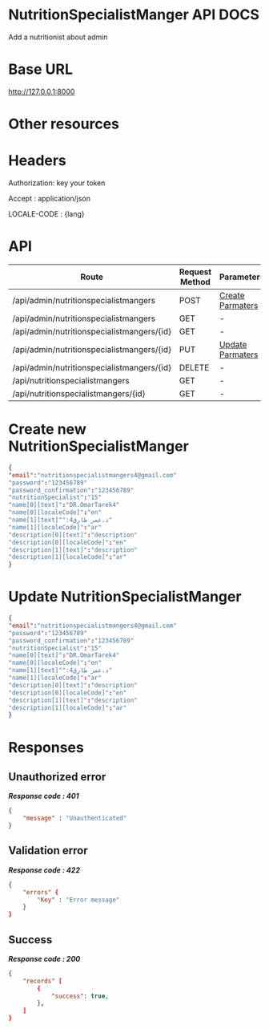 # NutritionSpecialistManger API DOCS
 Add a nutritionist about admin

# Base URL
http://127.0.0.1:8000

# Other resources 

 
# Headers

Authorization: key your token

Accept : application/json

LOCALE-CODE : {lang}


# API 

| Route                        | Request Method | Parameters | Response  |
| -----------                  | -----------    |----------- |---------- |
| /api/admin/nutritionspecialistmangers            | POST           |  [Create Parmaters](#Create)|[Response](#Response)|
| /api/admin/nutritionspecialistmangers | GET           |-|  [Response](#Response)         |
|/api/admin/nutritionspecialistmangers/{id}         | GET           |  - |  [Response](#Response)         |
|/api/admin/nutritionspecialistmangers/{id}        |PUT           |  [Update Parmaters](#Update)|[Response](#Response)     |
|/api/admin/nutritionspecialistmangers/{id}        |DELETE           |  -|[Response](#Response)| 
|/api/nutritionspecialistmangers        |GET           |-| [Response](#Response)|
|/api/nutritionspecialistmangers/{id}        |GET           |-|[Response](#Response)|


# <a name="Create"> </a> Create new NutritionSpecialistManger 

```json
{
"email":"nutritionspecialistmangers4@gmail.com"
"password":"123456789"
"password_confirmation":"123456789"
"nutritionSpecialist":"15"
"name[0][text]":"DR.OmarTarek4"
"name[0][localeCode]":"en"
"name[1][text]"":د.عمر طارق4"
"name[1][localeCode]":"ar"
"description[0][text]":"description"
"description[0][localeCode]":"en"
"description[1][text]":"description"
"description[1][localeCode]":"ar"
} 
```

# <a name="Update"> </a> Update NutritionSpecialistManger

```json
{
"email":"nutritionspecialistmangers4@gmail.com"
"password":"123456789"
"password_confirmation":"123456789"
"nutritionSpecialist":"15"
"name[0][text]":"DR.OmarTarek4"
"name[0][localeCode]":"en"
"name[1][text]"":د.عمر طارق4"
"name[1][localeCode]":"ar"
"description[0][text]":"description"
"description[0][localeCode]":"en"
"description[1][text]":"description"
"description[1][localeCode]":"ar"
} 
```
# <a name="Response"> </a> Responses 

## Unauthorized error

__*Response code : 401*__
```json 
{
    "message" : "Unauthenticated"
}
```

## Validation error 
__*Response code : 422*__

```json 
{
    "errors" {
        "Key" : "Error message"
    }
}
```
## Success  
__*Response code : 200*__
```json 
{
    "records" [
        {
            "success": true,
        },
    ]
}
```
